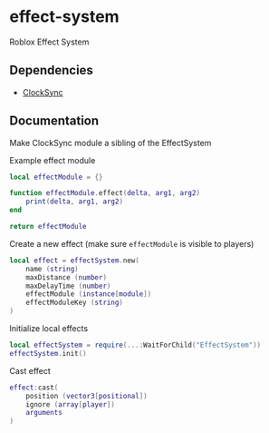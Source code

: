 # effect-system
Roblox Effect System

## Dependencies
- [ClockSync](https://github.com/Kenji-Shore/Roblox-Client-Server-Time-Sync-Module)

## Documentation
Make ClockSync module a sibling of the EffectSystem

Example effect module
```lua
local effectModule = {}

function effectModule.effect(delta, arg1, arg2)
	print(delta, arg1, arg2)
end

return effectModule
```

Create a new effect (make sure `effectModule` is visible to players)
```lua
local effect = effectSystem.new(
	name (string)
	maxDistance (number)
	maxDelayTime (number)
	effectModule (instance[module])
	effectModuleKey (string)
)
```

Initialize local effects
```lua
local effectSystem = require(...:WaitForChild("EffectSystem"))
effectSystem.init()
```

Cast effect
```lua
effect:cast(
	position (vector3[positional])
	ignore (array[player])
	arguments
)
```
